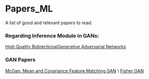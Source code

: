 # Papers_ML

A list of good and relevant papers to read.

### Regarding Inference Module in GANs:

[High Quality BidirectionalGenerative Adversarial Networks](https://arxiv.org/pdf/1805.10717.pdf)

### GAN Papers

[McGan: Mean and Covariance Feature Matching GAN](https://arxiv.org/pdf/1702.08398.pdf) \\
[Fisher GAN](https://arxiv.org/pdf/1705.09675.pdf)
